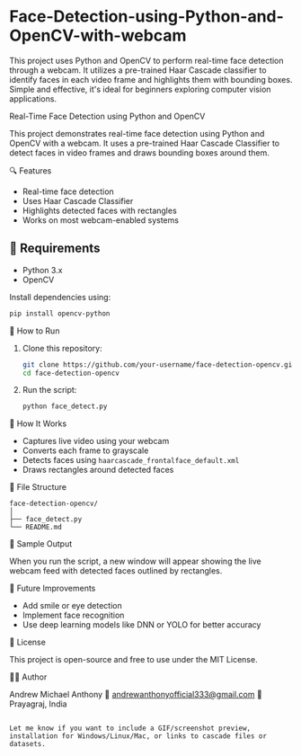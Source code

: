 # Face-Detection-using-Python-and-OpenCV-with-webcam
This project uses Python and OpenCV to perform real-time face detection through a webcam. It utilizes a pre-trained Haar Cascade classifier to identify faces in each video frame and highlights them with bounding boxes. Simple and effective, it's ideal for beginners exploring computer vision applications.



 Real-Time Face Detection using Python and OpenCV

This project demonstrates real-time face detection using Python and OpenCV with a webcam. It uses a pre-trained Haar Cascade Classifier to detect faces in video frames and draws bounding boxes around them.

 🔍 Features

- Real-time face detection
- Uses Haar Cascade Classifier
- Highlights detected faces with rectangles
- Works on most webcam-enabled systems

## 🧰 Requirements

- Python 3.x
- OpenCV

Install dependencies using:

```bash
pip install opencv-python
````

 🚀 How to Run

1. Clone this repository:

   ```bash
   git clone https://github.com/your-username/face-detection-opencv.git
   cd face-detection-opencv
   ```

2. Run the script:

   ```bash
   python face_detect.py
   ```

 🧠 How It Works

* Captures live video using your webcam
* Converts each frame to grayscale
* Detects faces using `haarcascade_frontalface_default.xml`
* Draws rectangles around detected faces

 📂 File Structure

```
face-detection-opencv/
│
├── face_detect.py
└── README.md
```

 📸 Sample Output

When you run the script, a new window will appear showing the live webcam feed with detected faces outlined by rectangles.

 🧪 Future Improvements

* Add smile or eye detection
* Implement face recognition
* Use deep learning models like DNN or YOLO for better accuracy

 📜 License

This project is open-source and free to use under the MIT License.

 🙋‍♂️ Author

Andrew Michael Anthony
📧 andrewanthonyofficial333@gmail.com
📍 Prayagraj, India

```

Let me know if you want to include a GIF/screenshot preview, installation for Windows/Linux/Mac, or links to cascade files or datasets.
```
